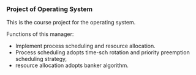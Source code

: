 ### Project of Operating System
This is the course project for the operating system. 

Functions of this manager:
+ Implement process scheduling and resource allocation. 
+ Process scheduling adopts time-sch rotation and priority preemption scheduling strategy, 
+ resource allocation adopts banker algorithm.
